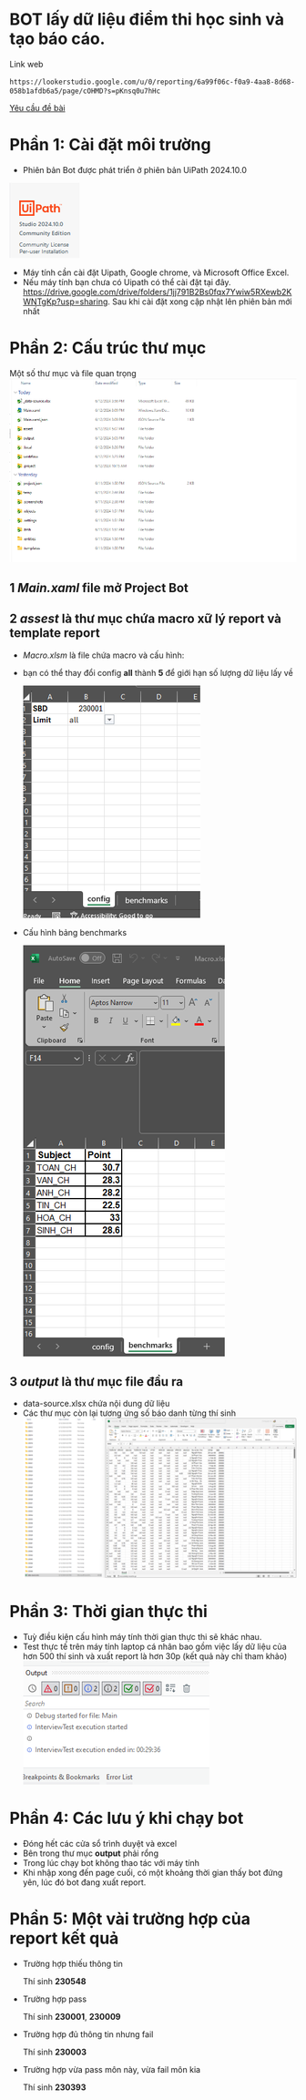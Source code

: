 ﻿# BOT lấy dữ liệu điểm thi học sinh và tạo báo cáo.

Link web

```
https://lookerstudio.google.com/u/0/reporting/6a99f06c-f0a9-4aa8-8d68-058b1afdb6a5/page/cOHMD?s=pKnsq0u7hHc
```

[Yêu cầu đề bài](/docs//Requirements_update.pdf)

# Phần 1: Cài đặt môi trường

- Phiên bản Bot được phát triển ở phiên bản UiPath 2024.10.0

![alt](uipath.png)

- Máy tính cần cài đặt Uipath, Google chrome, và Microsoft Office Excel.
- Nếu máy tính bạn chưa có Uipath có thể cài đặt tại đây. https://drive.google.com/drive/folders/1jj791B2Bs0fqx7Ywiw5RXewb2KWNTgKp?usp=sharing. Sau khi cài đặt xong cập nhật lên phiên bản mới nhất

# Phần 2: Cấu trúc thư mục

Một số thư mục và file quan trọng
![alt](folder-structure.png)

## 1 _Main.xaml_ file mở Project Bot

## 2 _assest_ là thư mục chứa macro xữ lý report và template report

- _Macro.xlsm_ là file chứa macro và cấu hình:

- bạn có thể thay đổi config **all** thành **5** để giới hạn số lượng dữ liệu lấy về

  ![alt](config.png)

- Cấu hình bảng benchmarks

  ![alt](benchmarks.png)

## 3 _output_ là thư mục file đầu ra

- data-source.xlsx chứa nội dung dữ liệu
- Các thư mục còn lại tương ứng số báo danh từng thí sinh
  ![alt](output.png)

# Phần 3: Thời gian thực thi

- Tuỳ điều kiện cấu hình máy tính thời gian thực thi sẽ khác nhau.
- Test thực tế trên máy tính laptop cá nhân bao gồm việc lấy dữ liệu của hơn 500 thí sinh và xuất report là hơn 30p (kết quả này chỉ tham khảo)
  ![alt](time.png)

# Phần 4: Các lưu ý khi chạy bot

- Đóng hết các cửa sổ trình duyệt và excel
- Bên trong thư mục **output** phải rổng
- Trong lúc chạy bot không thao tác với máy tính
- Khi nhập xong đến page cuối, có một khoảng thời gian thấy bot đứng yên, lúc đó bot đang xuất report.

# Phần 5: Một vài trường hợp của report kết quả

- Trường hợp thiếu thông tin

  Thí sinh **230548**

- Trường hợp pass

  Thí sinh **230001**, **230009**

- Trường hợp đủ thông tin nhưng fail

  Thí sinh **230003**

- Trường hợp vừa pass môn này, vừa fail môn kia

  Thí sinh **230393**
